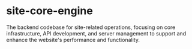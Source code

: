 # site-core-engine
The backend codebase for site-related operations, focusing on core infrastructure, API development, and server management to support and enhance the website's performance and functionality.
